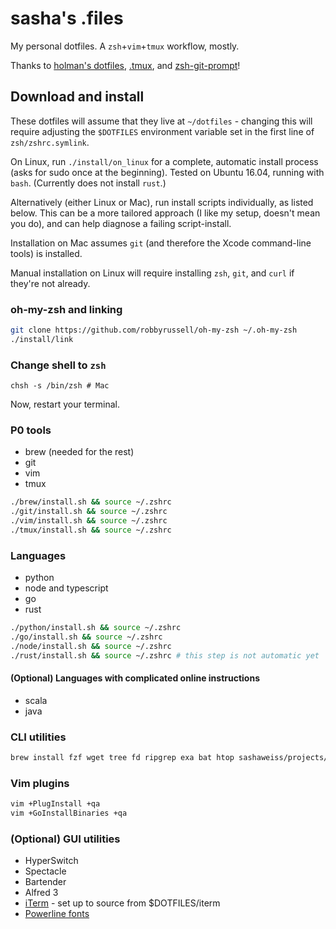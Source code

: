 # sasha's .files
My personal dotfiles. A `zsh`+`vim`+`tmux` workflow, mostly.

Thanks to [holman's dotfiles](https://github.com/holman/dotfiles), [.tmux](https://github.com/olivierverdier/zsh-git-prompt), and [zsh-git-prompt](https://github.com/gpakosz/.tmux)!

## Download and install
These dotfiles will assume that they live at `~/dotfiles` - changing this will require adjusting the `$DOTFILES` environment variable set in the first line of `zsh/zshrc.symlink`.

On Linux, run `./install/on_linux` for a complete, automatic install process (asks for sudo once at the beginning). Tested on Ubuntu 16.04, running with `bash`. (Currently does not install `rust`.)

Alternatively (either Linux or Mac), run install scripts individually, as listed below. This can be a more tailored approach (I like my setup, doesn't mean you do), and can help diagnose a failing script-install.

Installation on Mac assumes `git` (and therefore the Xcode command-line tools) is installed.

Manual installation on Linux will require installing `zsh`, `git`, and `curl` if they're not already.

### oh-my-zsh and linking
```sh
git clone https://github.com/robbyrussell/oh-my-zsh ~/.oh-my-zsh
./install/link
```

### Change shell to `zsh`
```
chsh -s /bin/zsh # Mac
```
Now, restart your terminal.

### P0 tools
- brew (needed for the rest)
- git
- vim
- tmux
```sh
./brew/install.sh && source ~/.zshrc
./git/install.sh && source ~/.zshrc
./vim/install.sh && source ~/.zshrc
./tmux/install.sh && source ~/.zshrc
```

### Languages
- python
- node and typescript
- go
- rust
```sh
./python/install.sh && source ~/.zshrc
./go/install.sh && source ~/.zshrc
./node/install.sh && source ~/.zshrc
./rust/install.sh && source ~/.zshrc # this step is not automatic yet
```

#### (Optional) Languages with complicated online instructions
- scala
- java

### CLI utilities
```sh
brew install fzf wget tree fd ripgrep exa bat htop sashaweiss/projects/itree && source ~/.zshrc
```

### Vim plugins
```sh
vim +PlugInstall +qa
vim +GoInstallBinaries +qa
```

### (Optional) GUI utilities
- HyperSwitch
- Spectacle
- Bartender
- Alfred 3
- [iTerm](https://iterm2.com/) - set up to source from $DOTFILES/iterm
- [Powerline fonts](https://github.com/powerline/fonts)
